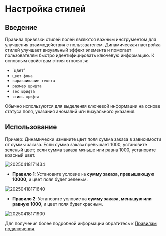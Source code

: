 # Настройка стилей

## Введение
Правила привязки стилей полей являются важным инструментом для улучшения взаимодействия с пользователем. Динамическая настройка стилей улучшает визуальный эффект элемента и помогает пользователям быстро идентифицировать ключевую информацию. К основным свойствам стиля относятся:

- `цвет"
- `цвет фона`
- `выравнивание текста`
- `размер шрифта`
- `вес шрифта`
- `стиль шрифта`

Обычно используются для выделения ключевой информации на основе статуса поля, указания аномалий или визуального указания.

## Использование

Пример: Динамически измените цвет поля сумма заказа в зависимости от суммы заказа. Если сумма заказа превышает 1000, установите зеленый цвет; если сумма заказа меньше или равна 1000, установите красный цвет.

![20250418171434](https://static-docs.nocobase.com/20250418171434.png)

- **Правило 1**: Установите условие на **сумму заказа, превышающую 10000**, и цвет поля будет зеленым.

![20250418171640](https://static-docs.nocobase.com/20250418171640.png)

- **Правило 2**: Установите условие на **сумму заказа, меньшую или равную 1000**, и цвет поля будет красным.

![20250418171900](https://static-docs.nocobase.com/20250418171900.png)

Для получения более подробной информации обратитесь к [Правилам подключения](/handbook/ui/linkage-rule).
